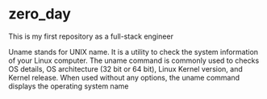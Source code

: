 # zero_day
This is my first repository as a full-stack engineer

Uname stands for UNIX name. It is a utility to check the system information of your Linux computer. The uname command is commonly used to checks OS details, OS architecture (32 bit or 64 bit), Linux Kernel version, and Kernel release. When used without any options, the uname command displays the operating system name
